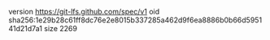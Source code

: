 version https://git-lfs.github.com/spec/v1
oid sha256:1e29b28c61ff8dc76e2e8015b337285a462d9f6ea8886b0b66d595141d21d7a1
size 2269
